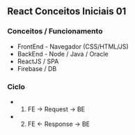 ## React Conceitos Iniciais 01

### Conceitos / Funcionamento
- FrontEnd - Navegador (CSS/HTML/JS)
- BackEnd - Node / Java / Oracle
- ReactJS / SPA
- Firebase / DB

### Ciclo
- 1. FE -> Request -> BE
- 2. FE <- Response -> BE